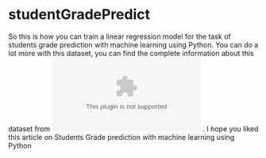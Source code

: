 # studentGradePredict



So this is how you can train a linear regression model for the task of students grade prediction with machine learning using Python. 
You can do a lot more with this dataset, you can find the complete information about this dataset from ![here](https://raw.githubusercontent.com/amankharwal/Website-data/master/student-mat.csv) . I hope you liked this article on Students Grade prediction with machine learning using Python
